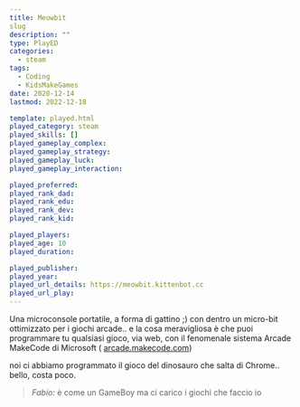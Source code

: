 ```yaml
---
title: Meowbit
slug
description: ""
type: PlayED
categories:
  - steam
tags:
  - Coding
  - KidsMakeGames
date: 2020-12-14
lastmod: 2022-12-18

template: played.html
played_category: steam
played_skills: []
played_gameplay_complex:
played_gameplay_strategy:
played_gameplay_luck:
played_gameplay_interaction:

played_preferred:
played_rank_dad: 
played_rank_edu:
played_rank_dev:
played_rank_kid: 

played_players: 
played_age: 10
played_duration: 

played_publisher: 
played_year: 
played_url_details: https://meowbit.kittenbot.cc
played_url_play: 
---
```


Una microconsole portatile, a forma di gattino ;) con dentro un micro-bit ottimizzato per i giochi arcade.. e la cosa meravigliosa è che puoi programmare tu qualsiasi gioco, via web, con il fenomenale sistema Arcade MakeCode di Microsoft ( [arcade.makecode.com](https://arcade.makecode.com/))

noi ci abbiamo programmato il gioco del dinosauro che salta di Chrome.. bello, costa poco.

> *Fabio:*
> è come un GameBoy ma ci carico i giochi che faccio io


